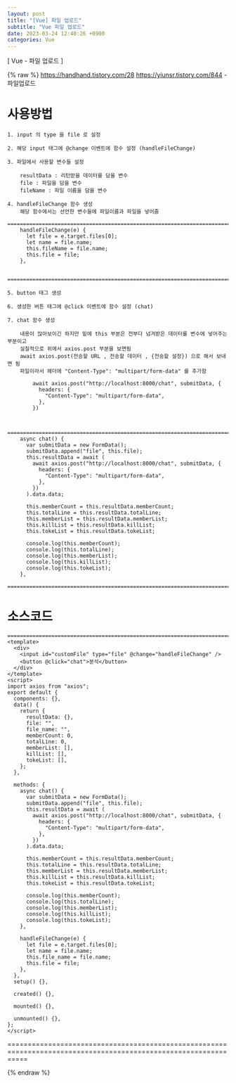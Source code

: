 ```yaml
---
layout: post
title: "[Vue] 파일 업로드"
subtitle: "Vue 파일 업로드"
date: 2023-03-24 12:40:26 +0900
categories: Vue
---
```

[ Vue - 파일 업로드 ]

{% raw %}
	https://handhand.tistory.com/28
	https://yiunsr.tistory.com/844 - 파일업로드
# 사용방법

	1. input 의 type 을 file 로 설정

	2. 해당 input 태그에 @change 이벤트에 함수 설정 (handleFileChange)

	3. 파일에서 사용할 변수들 설정
		
		resultData : 리턴받을 데이터를 담을 변수
		file : 파일을 담을 변수
		fileName : 파일 이름을 담을 변수

	4. handleFileChange 함수 생성
		해당 함수에서는 선언한 변수들에 파일이름과 파일을 넣어줌
		=================================================================================================================
		handleFileChange(e) {
		  let file = e.target.files[0];
		  let name = file.name;
		  this.fileName = file.name;
		  this.file = file;
		},

		=================================================================================================================
	
	5. button 태그 생성

	6. 생성한 버튼 태그에 @click 이벤트에 함수 설정 (chat)

	7. chat 함수 생성

		내용이 많아보이긴 하지만 밑에 this 부분은 전부다 넘겨받은 데이터를 변수에 넣어주는 부분이고
		실질적으로 위에서 axios.post 부분을 보면됨
		await axios.post(전송할 URL , 전송할 데이터 , {전송할 설정}) 으로 해서 보내면 됨
		파일이라서 헤더에 "Content-Type": "multipart/form-data" 를 추가함

			await axios.post("http://localhost:8000/chat", submitData, {
			  headers: {
				"Content-Type": "multipart/form-data",
			  },
			})
		

		=================================================================================================================
		async chat() {
		  var submitData = new FormData();
		  submitData.append("file", this.file);
		  this.resultData = await (
			await axios.post("http://localhost:8000/chat", submitData, {
			  headers: {
				"Content-Type": "multipart/form-data",
			  },
			})
		  ).data.data;

		  this.memberCount = this.resultData.memberCount;
		  this.totalLine = this.resultData.totalLine;
		  this.memberList = this.resultData.memberList;
		  this.killList = this.resultData.killList;
		  this.tokeList = this.resultData.tokeList;

		  console.log(this.memberCount);
		  console.log(this.totalLine);
		  console.log(this.memberList);
		  console.log(this.killList);
		  console.log(this.tokeList);
		},
		=================================================================================================================	
	



# 소스코드

	=================================================================================================================
	<template>
	  <div>
		<input id="customFile" type="file" @change="handleFileChange" />
		<button @click="chat">분석</button>
	  </div>
	</template>
	<script>
	import axios from "axios";
	export default {
	  components: {},
	  data() {
		return {
		  resultData: {},
		  file: "",
		  file_name: "",
		  memberCount: 0,
		  totalLine: 0,
		  memberList: [],
		  killList: [],
		  tokeList: [],
		};
	  },

	  methods: {
		async chat() {
		  var submitData = new FormData();
		  submitData.append("file", this.file);
		  this.resultData = await (
			await axios.post("http://localhost:8000/chat", submitData, {
			  headers: {
				"Content-Type": "multipart/form-data",
			  },
			})
		  ).data.data;

		  this.memberCount = this.resultData.memberCount;
		  this.totalLine = this.resultData.totalLine;
		  this.memberList = this.resultData.memberList;
		  this.killList = this.resultData.killList;
		  this.tokeList = this.resultData.tokeList;

		  console.log(this.memberCount);
		  console.log(this.totalLine);
		  console.log(this.memberList);
		  console.log(this.killList);
		  console.log(this.tokeList);
		},

		handleFileChange(e) {
		  let file = e.target.files[0];
		  let name = file.name;
		  this.file_name = file.name;
		  this.file = file;
		},
	  },
	  setup() {},

	  created() {},

	  mounted() {},

	  unmounted() {},
	};
	</script>



=================================================================================================================


{% endraw %}
